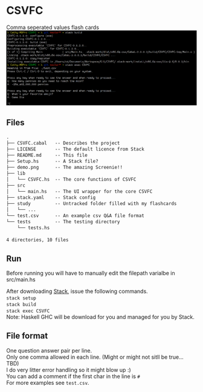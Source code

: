 # CSVFC
Comma seperated values flash cards  
![Screenie](demo.png)

## Files
```
.
├── CSVFC.cabal   -- Describes the project
├── LICENSE       -- The default licence from Stack
├── README.md     -- This file
├── Setup.hs      -- A Stack file?
├── demo.png      -- The amazing Screenie!!
├── lib
│   └── CSVFC.hs  -- The core functions of CSVFC
├── src
│   └── main.hs   -- The UI wrapper for the core CSVFC
├── stack.yaml    -- Stack config
├── study         -- Untracked folder filled with my flashcards
│   └── ...
└── test.csv      -- An example csv Q&A file format
└── tests         -- The testing directory
    └── tests.hs

4 directories, 10 files
```

## Run
Before running you will have to manually edit the filepath varialbe in src/main.hs   

After downloading [Stack](https://docs.haskellstack.org/en/stable/README/#how-to-install), issue the following commands.  
`stack setup`  
`stack build`  
`stack exec CSVFC`   
Note: Haskell GHC will be download for you and managed for you by Stack.  

## File format
One question answer pair per line.  
Only one comma allowed in each line. (Might or might not sitll be true... TBD)  
I do very litter error handling so it might blow up :)  
You can add a comment if the first char in the line is `#`  
For more examples see `test.csv`.  
